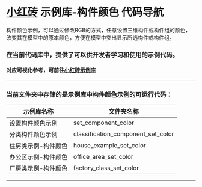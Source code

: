 # [小红砖](www.bos.xyz) 示例库-构件颜色 代码导航


构件颜色示例，可以通过修改RGB的方式，任意设置三维构件或构件组的颜色，改变其在模型中的原本颜色，方便在模型中突出显示所选构件或构件组。

### 在当前代码库中，提供了可以供开发者学习和使用的示例代码。

#### 对应可视化参考，可前往[小红砖示例库](https://www.bos.xyz/examples/)

---

### 当前文件夹中存储的是示例库中构件颜色示例的可运行代码：

示例库名称 | 文件夹名称 
------------ | ------------- 
设置构件颜色示例 | set_component_color
分类构件颜色示例 | classification_component_set_color
住房类示例-构件颜色 | house_example_set_color
办公区示例-构件颜色 | office_area_set_color
厂房类示例-构件颜色 | factory_class_set_color

---

